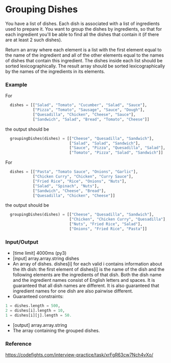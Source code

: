 # Grouping Dishes

You have a list of dishes. Each dish is associated with a list of ingredients used to prepare it. You want to group the dishes by ingredients, so that for each ingredient you'll be able to find all the dishes that contain it (if there are at least 2 such dishes).

Return an array where each element is a list with the first element equal to the name of the ingredient and all of the other elements equal to the names of dishes that contain this ingredient. The dishes inside each list should be sorted lexicographically. The result array should be sorted lexicographically by the names of the ingredients in its elements.

### Example

For

```python
  dishes = [["Salad", "Tomato", "Cucumber", "Salad", "Sauce"],
            ["Pizza", "Tomato", "Sausage", "Sauce", "Dough"],
            ["Quesadilla", "Chicken", "Cheese", "Sauce"],
            ["Sandwich", "Salad", "Bread", "Tomato", "Cheese"]]
```
			
the output should be

```python
  groupingDishes(dishes) = [["Cheese", "Quesadilla", "Sandwich"],
                            ["Salad", "Salad", "Sandwich"],
                            ["Sauce", "Pizza", "Quesadilla", "Salad"],
                            ["Tomato", "Pizza", "Salad", "Sandwich"]]

```							
For
```python
  dishes = [["Pasta", "Tomato Sauce", "Onions", "Garlic"],
            ["Chicken Curry", "Chicken", "Curry Sauce"],
            ["Fried Rice", "Rice", "Onions", "Nuts"],
            ["Salad", "Spinach", "Nuts"],
            ["Sandwich", "Cheese", "Bread"],
            ["Quesadilla", "Chicken", "Cheese"]]
```
the output should be
```python
  groupingDishes(dishes) = [["Cheese", "Quesadilla", "Sandwich"],
                            ["Chicken", "Chicken Curry", "Quesadilla"],
                            ["Nuts", "Fried Rice", "Salad"],
                            ["Onions", "Fried Rice", "Pasta"]]
```
### Input/Output

* [time limit] 4000ms (py3)
* [input] array.array.string dishes
* An array of dishes. dishes[i] for each valid i contains information about the ith dish: the first element of dishes[i] is the name of the dish and the following elements are the ingredients of that dish. Both the dish name and the ingredient names consist of English letters and spaces. It is guaranteed that all dish names are different. It is also guaranteed that ingredient names for one dish are also pairwise different.
* Guaranteed constraints:
```python
1 = dishes.length = 500,
2 = dishes[i].length = 10,
1 = dishes[i][j].length = 50.
```
* [output] array.array.string
* The array containing the grouped dishes.

### Reference

https://codefights.com/interview-practice/task/xrFgR63cw7Nch4vXo/